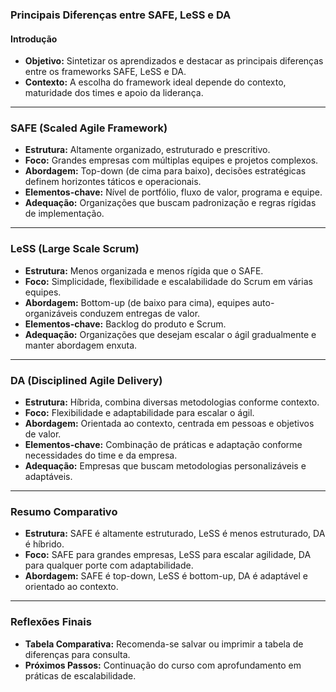 ### Principais Diferenças entre SAFE, LeSS e DA

#### Introdução

- **Objetivo:** Sintetizar os aprendizados e destacar as principais diferenças entre os frameworks SAFE, LeSS e DA.
- **Contexto:** A escolha do framework ideal depende do contexto, maturidade dos times e apoio da liderança.

---

### SAFE (Scaled Agile Framework)

- **Estrutura:** Altamente organizado, estruturado e prescritivo.
- **Foco:** Grandes empresas com múltiplas equipes e projetos complexos.
- **Abordagem:** Top-down (de cima para baixo), decisões estratégicas definem horizontes táticos e operacionais.
- **Elementos-chave:** Nível de portfólio, fluxo de valor, programa e equipe.
- **Adequação:** Organizações que buscam padronização e regras rígidas de implementação.

---

### LeSS (Large Scale Scrum)

- **Estrutura:** Menos organizada e menos rígida que o SAFE.
- **Foco:** Simplicidade, flexibilidade e escalabilidade do Scrum em várias equipes.
- **Abordagem:** Bottom-up (de baixo para cima), equipes auto-organizáveis conduzem entregas de valor.
- **Elementos-chave:** Backlog do produto e Scrum.
- **Adequação:** Organizações que desejam escalar o ágil gradualmente e manter abordagem enxuta.

---

### DA (Disciplined Agile Delivery)

- **Estrutura:** Híbrida, combina diversas metodologias conforme contexto.
- **Foco:** Flexibilidade e adaptabilidade para escalar o ágil.
- **Abordagem:** Orientada ao contexto, centrada em pessoas e objetivos de valor.
- **Elementos-chave:** Combinação de práticas e adaptação conforme necessidades do time e da empresa.
- **Adequação:** Empresas que buscam metodologias personalizáveis e adaptáveis.

---

### Resumo Comparativo

- **Estrutura:** SAFE é altamente estruturado, LeSS é menos estruturado, DA é híbrido.
- **Foco:** SAFE para grandes empresas, LeSS para escalar agilidade, DA para qualquer porte com adaptabilidade.
- **Abordagem:** SAFE é top-down, LeSS é bottom-up, DA é adaptável e orientado ao contexto.

---

### Reflexões Finais

- **Tabela Comparativa:** Recomenda-se salvar ou imprimir a tabela de diferenças para consulta.
- **Próximos Passos:** Continuação do curso com aprofundamento em práticas de escalabilidade.
